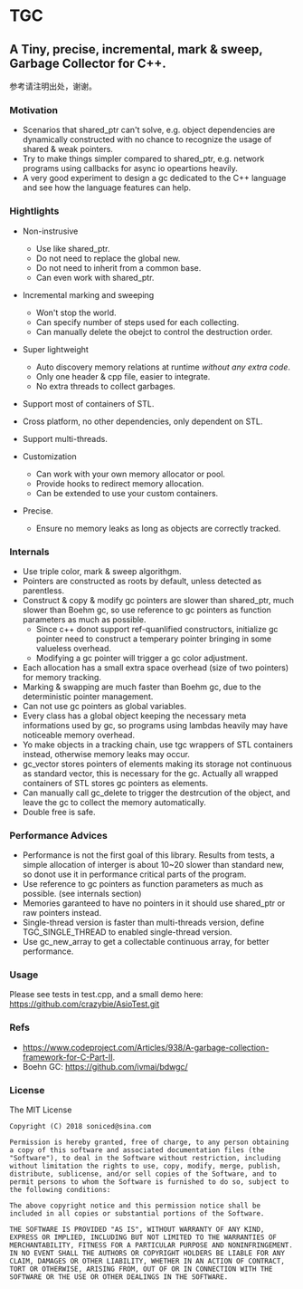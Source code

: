 # TGC

## A Tiny, precise, incremental, mark & sweep, Garbage Collector for C++.

参考请注明出处，谢谢。

### Motivation
- Scenarios that shared_ptr can't solve, e.g. object dependencies are dynamically constructed with no chance to recognize the usage of shared & weak pointers.
- Try to make things simpler compared to shared_ptr, e.g. network programs using callbacks for async io opeartions heavily.
- A very good experiment to design a gc dedicated to the C++ language and see how the language features can help.    

### Hightlights
- Non-instrusive
    - Use like shared_ptr.
    - Do not need to replace the global new.
    - Do not need to inherit from a common base.    
    - Can even work with shared_ptr.   

- Incremental marking and sweeping
    - Won't stop the world.
    - Can specify number of steps used for each collecting.
    - Can manually delete the obejct to control the destruction order.

- Super lightweight
    - Auto discovery memory relations at runtime *without any extra code*.
    - Only one header & cpp file, easier to integrate.
    - No extra threads to collect garbages.
    
- Support most of containers of STL.        
- Cross platform, no other dependencies, only dependent on STL.    
- Support multi-threads.

- Customization
    - Can work with your own memory allocator or pool.
    - Provide hooks to redirect memory allocation.    
    - Can be extended to use your custom containers.
    
- Precise.
    - Ensure no memory leaks as long as objects are correctly tracked.

### Internals
- Use triple color, mark & sweep algorithgm.
- Pointers are constructed as roots by default, unless detected as parentless.
- Construct & copy & modify gc pointers are slower than shared_ptr, much slower than Boehm gc, so use reference to gc pointers as function parameters as much as possible.
    - Since c++ donot support ref-quanlified constructors, initialize gc pointer need to construct a temperary pointer bringing in some valueless overhead.
    - Modifying a gc pointer will trigger a gc color adjustment.
- Each allocation has a small extra space overhead (size of two pointers) for memory tracking.
- Marking & swapping are much faster than Boehm gc, due to the deterministic pointer management.
- Can not use gc pointers as global variables.
- Every class has a global object keeping the necessary meta informations used by gc, so programs using lambdas heavily may have noticeable memory overhead.
- Yo make objects in a tracking chain, use tgc wrappers of STL containers instead, otherwise memory leaks may occur.
- gc_vector stores pointers of elements making its storage not continuous as standard vector, this is necessary for the gc. Actually all wrapped containers of STL stores gc pointers as elements.
- Can manually call gc_delete to trigger the destrcution of the object, and leave the gc to collect the memory automatically.
- Double free is safe.

### Performance Advices
- Performance is not the first goal of this library. Results from tests, a simple allocation of interger is about 10~20 slower than standard new, so donot use it in performance critical parts of the program.
- Use reference to gc pointers as function parameters as much as possible. (see internals section)
- Memories garanteed to have no pointers in it should use shared_ptr or raw pointers instead.
- Single-thread version is faster than multi-threads version, define TGC_SINGLE_THREAD to enabled single-thread version.
- Use gc_new_array to get a collectable continuous array, for better performance.

### Usage

Please see tests in test.cpp, and a small demo here: https://github.com/crazybie/AsioTest.git

### Refs

- https://www.codeproject.com/Articles/938/A-garbage-collection-framework-for-C-Part-II.
- Boehn GC: https://github.com/ivmai/bdwgc/

### License

The MIT License

```
Copyright (C) 2018 soniced@sina.com

Permission is hereby granted, free of charge, to any person obtaining a copy of this software and associated documentation files (the "Software"), to deal in the Software without restriction, including without limitation the rights to use, copy, modify, merge, publish, distribute, sublicense, and/or sell copies of the Software, and to permit persons to whom the Software is furnished to do so, subject to the following conditions:

The above copyright notice and this permission notice shall be included in all copies or substantial portions of the Software.

THE SOFTWARE IS PROVIDED "AS IS", WITHOUT WARRANTY OF ANY KIND, EXPRESS OR IMPLIED, INCLUDING BUT NOT LIMITED TO THE WARRANTIES OF MERCHANTABILITY, FITNESS FOR A PARTICULAR PURPOSE AND NONINFRINGEMENT. IN NO EVENT SHALL THE AUTHORS OR COPYRIGHT HOLDERS BE LIABLE FOR ANY CLAIM, DAMAGES OR OTHER LIABILITY, WHETHER IN AN ACTION OF CONTRACT, TORT OR OTHERWISE, ARISING FROM, OUT OF OR IN CONNECTION WITH THE SOFTWARE OR THE USE OR OTHER DEALINGS IN THE SOFTWARE.
```
